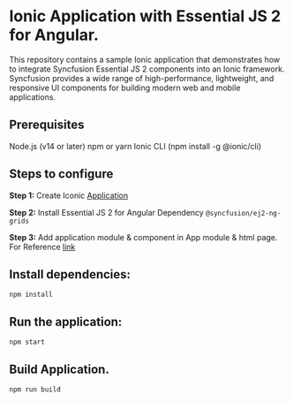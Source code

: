 # Ionic Application with Essential JS 2 for Angular.

This repository contains a sample Ionic application that demonstrates how to integrate Syncfusion Essential JS 2 components into an Ionic framework. Syncfusion provides a wide range of high-performance, lightweight, and responsive UI components for building modern web and mobile applications.

## Prerequisites

Node.js (v14 or later)
npm or yarn
Ionic CLI (npm install -g @ionic/cli)

## Steps to configure

**Step 1:** Create Iconic [Application](https://ionicframework.com/docs/intro/tutorial/)

**Step 2:** Install Essential JS 2 for Angular Dependency `@syncfusion/ej2-ng-grids`

**Step 3:** Add application module & component in App module & html page. For Reference [link](https://ej2.syncfusion.com/angular/documentation/getting-started/Angular-CLI.html#adding-button-component)


## Install dependencies:

`npm install`

## Run the application:

`npm start`

## Build Application.

`npm run build`